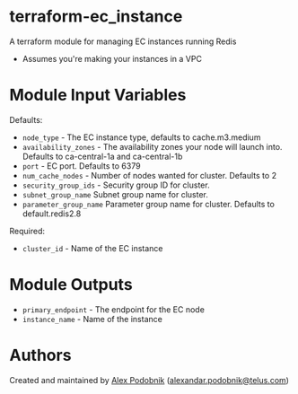 # terraform-ec_instance

A terraform module for managing EC instances running Redis

* Assumes you're making your instances in a VPC

# Module Input Variables

Defaults:

- `node_type` - The EC instance type, defaults to cache.m3.medium
- `availability_zones` - The availability zones your node will launch into. Defaults to ca-central-1a and ca-central-1b
- `port` - EC port. Defaults to 6379
- `num_cache_nodes` - Number of nodes wanted for cluster. Defaults to 2
- `security_group_ids` - Security group ID for cluster.
- `subnet_group_name` Subnet group name for cluster.
- `parameter_group_name` Parameter group name for cluster. Defaults to default.redis2.8

Required:

- `cluster_id` - Name of the EC instance

# Module Outputs

- `primary_endpoint` - The endpoint for the EC node
- `instance_name` - Name of the instance

# Authors

Created and maintained by [Alex Podobnik](https://github.com/alexandarp) (alexandar.podobnik@telus.com)
